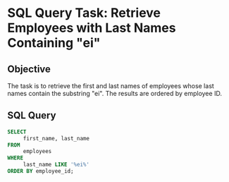 # SQL Query Task: Retrieve Employees with Last Names Containing "ei"

## Objective
The task is to retrieve the first and last names of employees whose last names contain the substring "ei". The results are ordered by employee ID.

## SQL Query

```sql
SELECT
     first_name, last_name
FROM
     employees
WHERE
     last_name LIKE '%ei%'
ORDER BY employee_id;
